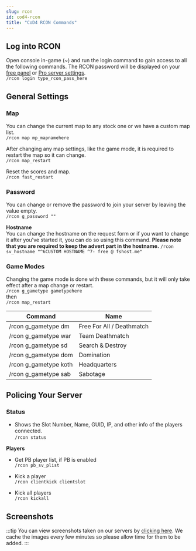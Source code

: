 ```yaml
---
slug: rcon
id: cod4-rcon
title: "CoD4 RCON Commands"
---
```


## Log into RCON
Open console in-game (~) and run the login command to gain access to all the following commands. The RCON password will be displayed on your [free panel](https://fshost.me/free-panel) or [Pro server settings](https://fshost.me/pro/servers).  
`/rcon login type_rcon_pass_here`

## General Settings

### Map
You can change the current map to any stock one or we have a custom map list.  
`/rcon map mp_mapnamehere`

After changing any map settings, like the game mode, it is required to restart the map so it can change.  
`/rcon map_restart`

Reset the scores and map.  
`/rcon fast_restart`

### Password
You can change or remove the password to join your server by leaving the value empty.  
`/rcon g_password ""`

**Hostname** <br />You can change the hostname on the request form or if you want to change it after you've started it, you can do so using this command. **Please note that you are required to keep the advert part in the hostname.**
`/rcon sv_hostname "^6CUSTOM HOSTNAME ^7- free @ fshost.me"`

### Game Modes
Changing the game mode is done with these commands, but it will only take effect after a map change or restart.  
`/rcon g_gametype gametypehere`  
then  
`/rcon map_restart`

| Command                | Name                      |
|------------------------|---------------------------|
| /rcon g_gametype dm    | Free For All / Deathmatch |
| /rcon g_gametype war   | Team Deathmatch           |
| /rcon g_gametype sd    | Search & Destroy          |
| /rcon g_gametype dom   | Domination                |
| /rcon g_gametype koth  | Headquarters              |
| /rcon g_gametype sab   | Sabotage                  |


## Policing Your Server

### Status
- Shows the Slot Number, Name, GUID, IP, and other info of the players connected.  
`/rcon status`

**Players**
- Get PB player list, if PB is enabled
<br />`/rcon pb_sv_plist`

- Kick a player
<br />`/rcon clientkick clientslot`

- Kick all players
<br />`/rcon kickall`

## Screenshots
:::tip
You can view screenshots taken on our servers by [clicking here](https://fshost.me/screenshots). We cache the images every few minutes so please allow time for them to be added.
::: 
